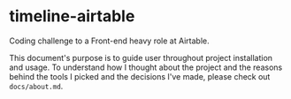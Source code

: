 # timeline-airtable

Coding challenge to a Front-end heavy role at Airtable.

This document's purpose is to guide user throughout project installation and usage. To understand how I thought about the project and the reasons behind the tools I picked and the decisions I've made, please check out `docs/about.md`.

